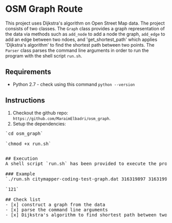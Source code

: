 # OSM Graph Route
This project uses Dijkstra's algorithm on Open Street Map data. The project consists of two classes. The `Graph` class provides a graph representation of the data via methods such as `add_node` to add a node the graph, `add_edge` to add an edge between two ndoes, and 'get_shortest_path' which applies 'Dijkstra's algorithm' to find the shortest path between two points. The `Parser` class parses the command line arguments in order to run the program with the shell script `run.sh`. 

## Requirements
* Python 2.7 - check using this command `python --version`

## Instructions
1. Checkout the github repo: `https://github.com/MaraimElbadri/osm_graph`.
2. Setup the dependencies:

<pre>
`cd osm_graph` <br/>
`chmod +x run.sh` <br/>
<pre/>
## Execution
A shell script `run.sh` has been provided to execute the program. The script passes 3 arguements to the Python program in this format `./run.sh <path to graph> <from-osm-id> <to-osm-id>`.

### Example
`./run.sh citymapper-coding-test-graph.dat 316319897 316319936`<br/>
`121`

## Check list 
- [x] construct a graph from the data 
- [x] parse the command line arguments 
- [x] Dijkstra's algorithm to find shortest path between two nodes




